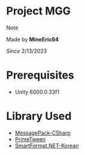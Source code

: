 # Project MGG

 > [!NOTE]
 > Made by **MineEric64**
> 
*Since* 2/13/2023

# Prerequisites
- Unity 6000.0.33f1

# Library Used
- [MessagePack-CSharp](https://github.com/MessagePack-CSharp/MessagePack-CSharp)
- [PrimeTween](https://github.com/KyryloKuzyk/PrimeTween)
- [SmartFormat.NET-Korean](https://github.com/what-studio/SmartFormat.NET-Korean)

